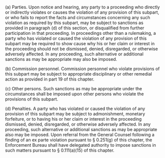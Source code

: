 (a) Parties. Upon notice and hearing, any party to a proceeding who directly or indirectly violates or causes the violation of any provision of this subpart, or who fails to report the facts and circumstances concerning any such violation as required by this subpart, may be subject to sanctions as provided in paragraph (d) of this section, or disqualified from further participation in that proceeding. In proceedings other than a rulemaking, a party who has violated or caused the violation of any provision of this subpart may be required to show cause why his or her claim or interest in the proceeding should not be dismissed, denied, disregarded, or otherwise adversely affected. In any proceeding, such alternative or additional sanctions as may be appropriate may also be imposed.

(b) Commission personnel. Commission personnel who violate provisions of this subpart may be subject to appropriate disciplinary or other remedial action as provided in part 19 of this chapter.

(c) Other persons. Such sanctions as may be appropriate under the circumstances shall be imposed upon other persons who violate the provisions of this subpart.

(d) Penalties. A party who has violated or caused the violation of any provision of this subpart may be subject to admonishment, monetary forfeiture, or to having his or her claim or interest in the proceeding dismissed, denied, disregarded, or otherwise adversely affected. In any proceeding, such alternative or additional sanctions as may be appropriate also may be imposed. Upon referral from the General Counsel following a finding of an ex parte violation pursuant to § 0.251(g) of this chapter, the Enforcement Bureau shall have delegated authority to impose sanctions in such matters pursuant to § 0.111(a)(15) of this chapter.

